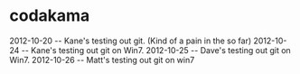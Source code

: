 codakama
========

2012-10-20 -- Kane's testing out git. (Kind of a pain in the so far)
2012-10-24 -- Kane's testing out git on Win7.
2012-10-25 -- Dave's testing out git on Win7.
2012-10-26 -- Matt's testing out git on win7
